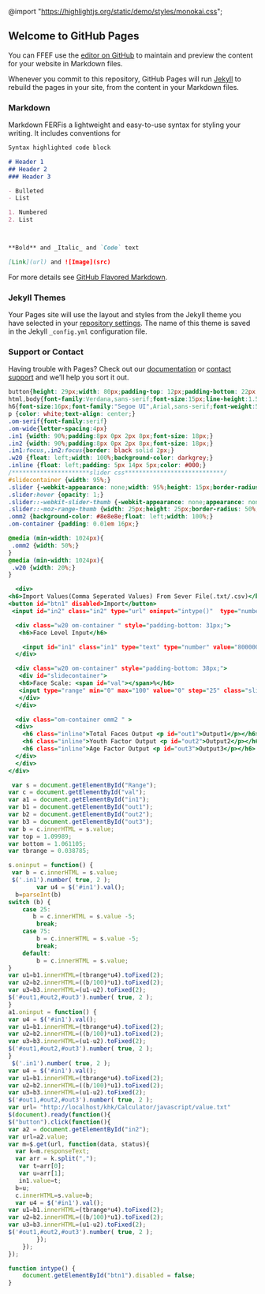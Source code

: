 ---
---

@import "https://highlightjs.org/static/demo/styles/monokai.css";
## Welcome to GitHub Pages

You can FFEF use the [editor on GitHub](https://github.com/omkarsnl/files/edit/master/index.md) to maintain and preview the content for your website in Markdown files.

Whenever you commit to this repository, GitHub Pages will run [Jekyll](https://jekyllrb.com/) to rebuild the pages in your site, from the content in your Markdown files.

### Markdown

Markdown FERFis a lightweight and easy-to-use syntax for styling your writing. It includes conventions for

```markdown
Syntax highlighted code block

# Header 1
## Header 2
### Header 3

- Bulleted
- List

1. Numbered
2. List



**Bold** and _Italic_ and `Code` text

[Link](url) and ![Image](src)
```

For more details see [GitHub Flavored Markdown](https://guides.github.com/features/mastering-markdown/).

### Jekyll Themes

Your Pages site will use the layout and styles from the Jekyll theme you have selected in your [repository settings](https://github.com/omkarsnl/files/settings). The name of this theme is saved in the Jekyll `_config.yml` configuration file.

### Support or Contact

Having trouble with Pages? Check out our [documentation](https://help.github.com/categories/github-pages-basics/) or [contact support](https://github.com/contact) and we’ll help you sort it out.

```css
button{height: 29px;width: 80px;padding-top: 12px;padding-bottom: 22px;}
html,body{font-family:Verdana,sans-serif;font-size:15px;line-height:1.5}html{overflow-x:hidden}
h6{font-size:16px;font-family:"Segoe UI",Arial,sans-serif;font-weight:500;margin:10px 0}
p {color: white;text-align: center;}
.om-serif{font-family:serif}
.om-wide{letter-spacing:4px}
.in1 {width: 90%;padding:8px 0px 2px 8px;font-size: 18px;}
.in2 {width: 90%;padding:8px 0px 2px 8px;font-size: 18px;}
.in1:focus,.in2:focus{border: black solid 2px;}
.w20 {float: left;width: 100%;background-color: darkgrey;}
.inline {float: left;padding: 5px 14px 5px;color: #000;}
/**********************slider css****************************/
#slidecontainer {width: 95%;}
.slider {-webkit-appearance: none;width: 95%;height: 15px;border-radius: 10px;background: red;outline: none;opacity: 0.7;-webkit-transition: .2s;transition: opacity .2s;margin-top: 8px;}
.slider:hover {opacity: 1;}
.slider::-webkit-slider-thumb {-webkit-appearance: none;appearance: none;width: 25px;height: 25px;border-radius: 50%;background: #fff;cursor: pointer;border: 1px solid #ccc;}
.slider::-moz-range-thumb {width: 25px;height: 25px;border-radius: 50%;background: #4CAF50;cursor: pointer;}
.omm2 {background-color: #8e8e8e;float: left;width: 100%;}
.om-container {padding: 0.01em 16px;}

@media (min-width: 1024px){
 .omm2 {width: 50%;}
}
@media (min-width: 1024px){
 .w20 {width: 20%;}
}

```
```htm
  <div>
<h6>Import Values(Comma Seperated Values) From Sever File(.txt/.csv)</h6>
<button id="btn1" disabled>Import</button>
 <input id="in2" class="in2" type="url" oninput="intype()"  type="number"  placeholder="Enter URL https:/http:">

  <div class="w20 om-container " style="padding-bottom: 31px;">
   <h6>Face Level Input</h6>

    <input id="in1" class="in1" type="text" type="number" value="800000.00" name="number">
  </div>

  <div class="w20 om-container" style="padding-bottom: 38px;">
   <div id="slidecontainer">
   <h6>Face Scale: <span id="val"></span>%</h6>
   <input type="range" min="0" max="100" value="0" step="25" class="slider" id="Range">
   </div>
  </div>

  <div class="om-container omm2 " >
  <div>
    <h6 class="inline">Total Faces Output <p id="out1">Output1</p></h6>
    <h6 class="inline">Youth Factor Output <p id="out2">Output2</p></h6>
    <h6 class="inline">Age Factor Output <p id="out3">Output3</p></h6>
  </div>
  </div>
</div>

```
```javascript
 var s = document.getElementById("Range");
var c = document.getElementById("val");
var a1 = document.getElementById("in1");
var b1 = document.getElementById("out1");
var b2 = document.getElementById("out2");
var b3 = document.getElementById("out3");
var b = c.innerHTML = s.value;
var top = 1.09989;
var bottom = 1.061105;
var tbrange = 0.038785;

s.oninput = function() {
 var b = c.innerHTML = s.value;
 $('.in1').number( true, 2 );
        var u4 = $('#in1').val();
  b=parseInt(b)     
switch (b) {
    case 25:
       b = c.innerHTML = s.value -5;
        break;
    case 75:
        b = c.innerHTML = s.value -5;
        break;
    default: 
        b = c.innerHTML = s.value;    
}
var u1=b1.innerHTML=(tbrange*u4).toFixed(2);
var u2=b2.innerHTML=((b/100)*u1).toFixed(2);
var u3=b3.innerHTML=(u1-u2).toFixed(2);
$('#out1,#out2,#out3').number( true, 2 );
}
a1.oninput = function() {
var u4 = $('#in1').val(); 
var u1=b1.innerHTML=(tbrange*u4).toFixed(2);
var u2=b2.innerHTML=((b/100)*u1).toFixed(2);
var u3=b3.innerHTML=(u1-u2).toFixed(2);
$('#out1,#out2,#out3').number( true, 2 );
}
 $('.in1').number( true, 2 );
var u4 = $('#in1').val();
var u1=b1.innerHTML=(tbrange*u4).toFixed(2);
var u2=b2.innerHTML=((b/100)*u1).toFixed(2);
var u3=b3.innerHTML=(u1-u2).toFixed(2);
$('#out1,#out2,#out3').number( true, 2 );
var url= "http://localhost/khk/Calculator/javascript/value.txt"
$(document).ready(function(){
$("button").click(function(){
var a2 = document.getElementById("in2");
var url=a2.value;
var m=$.get(url, function(data, status){
  var k=m.responseText;
  var arr = k.split(",");
   var t=arr[0];
   var u=arr[1];
   in1.value=t;
  b=u;
  c.innerHTML=s.value=b;
  var u4 = $('#in1').val();
var u1=b1.innerHTML=(tbrange*u4).toFixed(2);
var u2=b2.innerHTML=((b/100)*u1).toFixed(2);
var u3=b3.innerHTML=(u1-u2).toFixed(2);
$('#out1,#out2,#out3').number( true, 2 );
        });
    });
});

function intype() {
    document.getElementById("btn1").disabled = false;
}
```
